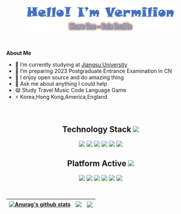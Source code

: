 <p align="center"><a href="https://zlq.sokedev.cn"><img width="80%" src="./assets/readme-header.png" /></a></p>

<br />

**About Me**

- 🔭 I’m currently studying at [Jiangsu University](htttps://www.ujs.edu.cn)
- 🌱 I’m  preparing 2023 Postgraduate Entrance Examination in CN
- 🤔 I enjoy open source and do amazing thing
- 💬 Ask me about anything I could help
- 😄 Study Travel Music Code Language Game
- ⚡ Korea,Hong Kong,America,England

<br />

<h2 align="center">Technology Stack <img src="https://media.giphy.com/media/WUlplcMpOCEmTGBtBW/giphy.gif" width="30"></h2>
<p align="center">
<img src="https://img.shields.io/badge/C-00599C?style=flat-square&logo=c&logoColor=white"/>
<img src="https://img.shields.io/badge/-java-E34A86?style=flat-square&logo=java"/>
<img src="https://img.shields.io/badge/-C++-00599C?style=flat-square&logo=c"/>
<img src="https://img.shields.io/badge/-HTML5-E34F26?style=flat-square&logo=html5&logoColor=white"/>
<img src="https://img.shields.io/badge/-CSS3-1572B6?style=flat-square&logo=css3"/>
<img src="https://img.shields.io/badge/-Python-563D7C?style=flat-square&logo=python"/>  
</p>

<h2 align="center">Platform Active <img src="https://media.giphy.com/media/mGcNjsfWAjY5AEZNw6/giphy.gif" width="50"></h2>
<p align="center">
<img src="https://img.shields.io/badge/-Kaggle-430098?style=flat-square&logo=kaggle"/>
<img src="https://img.shields.io/badge/-LeetCode-374738?style=flat-square&logo=leetcode"/>  
<img src="https://img.shields.io/badge/-Github-black?style=flat-square&logo=github"/> 
<img src="https://img.shields.io/badge/-Zhihu-FFA500?style=flat-square&logo=zhihu"/> 
<img src="https://img.shields.io/badge/-BiliBili-FF6347?style=flat-square&logo=bilibili"/> 
<img src="https://img.shields.io/badge/-Steam-374738?style=flat-square&logo=steam"/> 
</p>

<br />

| <a href="https://github.com/johnrothan/github-readme-stats"><img align="center" src="https://github-readme-stats.vercel.app/api?username=johnrothan&show_icons=true&include_all_commits=true&theme=buefy&hide_border=true" alt="Anurag's github stats" /></a> | <img align="left" src="https://github-profile-summary-cards.vercel.app/api/cards/productive-time?username=johnrothan&theme=github" > | <a href="https://github.com/johnrothan/github-readme-stats"><img align="center" src="https://github-readme-stats.vercel.app/api/top-langs/?username=johnrothan&layout=compact&theme=buefy&hide_border=true" /></a> |
| ------------------------------------------------------------ | ------------------------------------------------------------ | ------------------------------------------------------------ |



